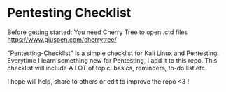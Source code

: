 # Pentesting Checklist

 Before getting started: You need Cherry Tree to open .ctd files
 https://www.giuspen.com/cherrytree/


 "Pentesting-Checklist" is a simple checklist for Kali Linux and Pentesting.
 Everytime I learn something new for Pentesting, I add it to this repo.
 This checklist will include A LOT of topic: basics, reminders, to-do list etc.
 
 I hope will help, share to others or edit to improve the repo <3 !
